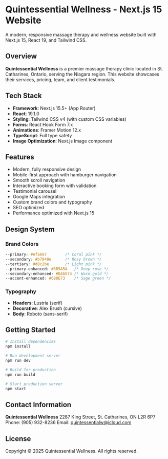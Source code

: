 # Quintessential Wellness - Next.js 15 Website

A modern, responsive massage therapy and wellness website built with Next.js 15, React 19, and Tailwind CSS.

## Overview

**Quintessential Wellness** is a premier massage therapy clinic located in St. Catharines, Ontario, serving the Niagara region. This website showcases their services, pricing, team, and client testimonials.

## Tech Stack

- **Framework**: Next.js 15.5+ (App Router)
- **React**: 19.1.0
- **Styling**: Tailwind CSS v4 (with custom CSS variables)
- **Forms**: React Hook Form 7.x
- **Animations**: Framer Motion 12.x
- **TypeScript**: Full type safety
- **Image Optimization**: Next.js Image component

## Features

- Modern, fully responsive design
- Mobile-first approach with hamburger navigation
- Smooth scroll navigation
- Interactive booking form with validation
- Testimonial carousel
- Google Maps integration
- Custom brand colors and typography
- SEO optimized
- Performance optimized with Next.js 15

## Design System

### Brand Colors

```css
--primary: #efa697        /* Coral pink */
--secondary: #b7948e      /* Rosy brown */
--tertiary: #d8c2be       /* Light pink */
--primary-enhanced: #8B5A5A   /* Deep rose */
--secondary-enhanced: #D4A574 /* Warm gold */
--accent-enhanced: #6B8E73    /* Sage green */
```

### Typography

- **Headers**: Lustria (serif)
- **Decorative**: Alex Brush (cursive)
- **Body**: Roboto (sans-serif)

## Getting Started

```bash
# Install dependencies
npm install

# Run development server
npm run dev

# Build for production
npm run build

# Start production server
npm start
```

## Contact Information

**Quintessential Wellness**
2287 King Street, St. Catharines, ON L2R 6P7
Phone: (905) 932-8236
Email: quintessentialw@icloud.com

## License

Copyright © 2025 Quintessential Wellness. All rights reserved.
